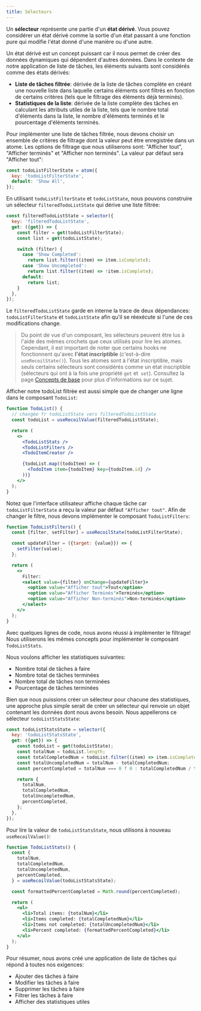 ```yaml
---
title: Sélecteurs
---
```


Un **sélecteur** représente une partie d'un **état dérivé**. Vous pouvez considérer un état dérivé comme la sortie d'un état passant à une fonction pure qui modifie l'état donné d'une manière ou d'une autre.

Un état dérivé est un concept puissant car il nous permet de créer des données dynamiques qui dépendent d'autres données. Dans le contexte de notre application de liste de tâches, les éléments suivants sont considérés comme des états dérivés:

- **Liste de tâches filtrée**: dérivée de la liste de tâches complète en créant une nouvelle liste dans laquelle certains éléments sont filtrés en fonction de certains critères (tels que le filtrage des éléments déjà terminés).
- **Statistiques de la liste**: dérivée de la liste complète des tâches en calculant les attributs utiles de la liste, tels que le nombre total d'éléments dans la liste, le nombre d'éléments terminés et le pourcentage d'éléments terminés.

Pour implémenter une liste de tâches filtrée, nous devons choisir un ensemble de critères de filtrage dont la valeur peut être enregistrée dans un atome. Les options de filtrage que nous utiliserons sont: "Afficher tout", "Afficher terminés" et "Afficher non terminés". La valeur par défaut sera "Afficher tout":

```javascript
const todoListFilterState = atom({
  key: 'todoListFilterState',
  default: 'Show All',
});
```

En utilisant `todoListFilterState` et `todoListState`, nous pouvons construire un sélecteur `filteredTodoListState` qui dérive une liste filtrée:

```javascript
const filteredTodoListState = selector({
  key: 'filteredTodoListState',
  get: ({get}) => {
    const filter = get(todoListFilterState);
    const list = get(todoListState);

    switch (filter) {
      case 'Show Completed':
        return list.filter((item) => item.isComplete);
      case 'Show Uncompleted':
        return list.filter((item) => !item.isComplete);
      default:
        return list;
    }
  },
});
```

Le `filteredTodoListState` garde en interne la trace de deux dépendances:` todoListFilterState` et `todoListState` afin qu'il se réexécute si l'une de ces modifications change.

> Du point de vue d'un composant, les sélecteurs peuvent être lus à l'aide des mêmes crochets que ceux utilisés pour lire les atomes. Cependant, il est important de noter que certains hooks ne fonctionnent qu'avec **l'état inscriptible** (c'est-à-dire `useRecoilState()`). Tous les atomes sont à l'état inscriptible, mais seuls certains sélecteurs sont considérés comme un état inscriptible (sélecteurs qui ont à la fois une propriété `get` et` set`). Consultez la page [Concepts de base](/docs_FR/introduction/core-concepts) pour plus d'informations sur ce sujet.

Afficher notre todoList filtrée est aussi simple que de changer une ligne dans le composant `TodoList`:

```jsx
function TodoList() {
  // changée fr todoListState vers filteredTodoListState
  const todoList = useRecoilValue(filteredTodoListState);

  return (
    <>
      <TodoListStats />
      <TodoListFilters />
      <TodoItemCreator />

      {todoList.map((todoItem) => (
        <TodoItem item={todoItem} key={todoItem.id} />
      ))}
    </>
  );
}
```

Notez que l'interface utilisateur affiche chaque tâche car `todoListFilterState` a reçu la valeur par défaut `"Afficher tout"`. Afin de changer le filtre, nous devons implémenter le composant `TodoListFilters`:

```jsx
function TodoListFilters() {
  const [filter, setFilter] = useRecoilState(todoListFilterState);

  const updateFilter = ({target: {value}}) => {
    setFilter(value);
  };

  return (
    <>
      Filter:
      <select value={filter} onChange={updateFilter}>
        <option value="Afficher tout">Tout</option>
        <option value="Afficher Terminés">Terminés</option>
        <option value="Afficher Non-terminés">Non-terminés</option>
      </select>
    </>
  );
}
```

Avec quelques lignes de code, nous avons réussi à implémenter le filtrage! Nous utiliserons les mêmes concepts pour implémenter le composant `TodoListStats`.

Nous voulons afficher les statistiques suivantes:

- Nombre total de tâches à faire
- Nombre total de tâches terminées
- Nombre total de tâches non terminées
- Pourcentage de tâches terminées

Bien que nous puissions créer un sélecteur pour chacune des statistiques, une approche plus simple serait de créer un sélecteur qui renvoie un objet contenant les données dont nous avons besoin. Nous appellerons ce sélecteur `todoListStatsState`:

```javascript
const todoListStatsState = selector({
  key: 'todoListStatsState',
  get: ({get}) => {
    const todoList = get(todoListState);
    const totalNum = todoList.length;
    const totalCompletedNum = todoList.filter((item) => item.isComplete).length;
    const totalUncompletedNum = totalNum - totalCompletedNum;
    const percentCompleted = totalNum === 0 ? 0 : totalCompletedNum / totalNum * 100;

    return {
      totalNum,
      totalCompletedNum,
      totalUncompletedNum,
      percentCompleted,
    };
  },
});
```

Pour lire la valeur de `todoListStatsState`, nous utilisons à nouveau `useRecoilValue()`:

```jsx
function TodoListStats() {
  const {
    totalNum,
    totalCompletedNum,
    totalUncompletedNum,
    percentCompleted,
  } = useRecoilValue(todoListStatsState);

  const formattedPercentCompleted = Math.round(percentCompleted);

  return (
    <ul>
      <li>Total items: {totalNum}</li>
      <li>Items completed: {totalCompletedNum}</li>
      <li>Items not completed: {totalUncompletedNum}</li>
      <li>Percent completed: {formattedPercentCompleted}</li>
    </ul>
  );
}
```

Pour résumer, nous avons créé une application de liste de tâches qui répond à toutes nos exigences:

- Ajouter des tâches à faire
- Modifier les tâches à faire
- Supprimer les tâches à faire
- Filtrer les tâches à faire
- Afficher des statistiques utiles 

